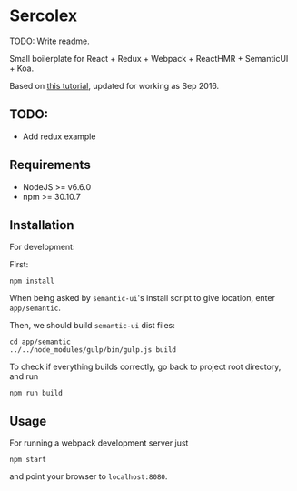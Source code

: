 # Sercolex

TODO: Write readme.

Small boilerplate for React + Redux + Webpack + ReactHMR + SemanticUI + Koa.

Based on [this tutorial](http://blog.joanboixados.com/building-a-boilerplate-for-a-koa-redux-react-application-including-webpack-mocha-and-sass/), updated for working as Sep 2016.

## TODO:

- Add redux example

## Requirements

- NodeJS >= v6.6.0
- npm >= 30.10.7

## Installation

For development:

First:
```
npm install
```
When being asked by `semantic-ui`'s install script to give location, enter `app/semantic`.

Then, we should build `semantic-ui` dist files:

```
cd app/semantic
../../node_modules/gulp/bin/gulp.js build
```

To check if everything builds correctly, go back to project root directory, and run

```
npm run build
```

## Usage

For running a webpack development server just

```
npm start
```
and point your browser to `localhost:8080`.